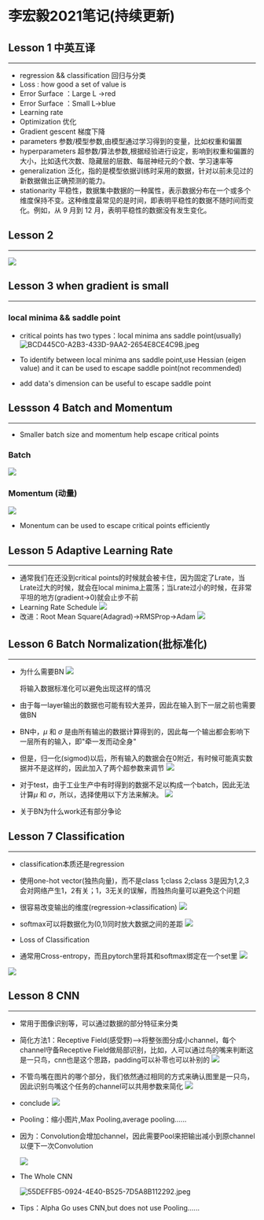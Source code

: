 # 李宏毅2021笔记(持续更新)
## Lesson 1 中英互译
---
* regression && classification 回归与分类
* Loss : how good a set of value is
* Error Surface ：Large L ->red 
* Error Surface ：Small L->blue
* Learning rate
* Optimization 优化
* Gradient gescent 梯度下降
* parameters 参数/模型参数,由模型通过学习得到的变量，比如权重和偏置
* hyperparameters 超参数/算法参数,根据经验进行设定，影响到权重和偏置的大小，比如迭代次数、隐藏层的层数、每层神经元的个数、学习速率等
* generalization 泛化，指的是模型依据训练时采用的数据，针对以前未见过的新数据做出正确预测的能力。
* stationarity 平稳性，数据集中数据的一种属性，表示数据分布在一个或多个维度保持不变。这种维度最常见的是时间，即表明平稳性的数据不随时间而变化。例如，从 9 月到 12 月，表明平稳性的数据没有发生变化。

## Lesson 2 
---
 ![](https://img10.360buyimg.com/ddimg/jfs/t1/219306/1/2758/591809/617ff263E1289e0d4/282f597c248c5552.jpg)

## Lesson 3 when gradient is small
---
### local minima && saddle point

* critical points has two types：local minima ans saddle point(usually)
![BCD445C0-A2B3-433D-9AA2-2654E8CE4C9B.jpeg](https://img10.360buyimg.com/ddimg/jfs/t1/205875/25/13880/292850/617ff4e6E5084f109/d1f96b542397f270.jpg)
* To identify between local minima ans saddle point,use Hessian (eigen value) and it can be used to escape saddle point(not recommended)

* add data's dimension can be useful to escape saddle point

## Lessson 4 Batch and Momentum
---
* Smaller batch size and momentum help escape critical points 
### Batch

![](https://img14.360buyimg.com/ddimg/jfs/t1/218733/14/2660/442559/617ff7e9E68c01ff0/21b9a187c4cb9de5.jpg)

### Momentum (动量)
![](https://img12.360buyimg.com/ddimg/jfs/t1/215226/1/2795/402356/617ffb0aE8934cc4d/18a1489f3765f6fe.jpg)

* Monentum can be used to escape critical points efficiently

## Lesson 5 Adaptive Learning Rate
---
* 通常我们在还没到critical points的时候就会被卡住，因为固定了Lrate，当Lrate过大的时候，就会在local minima上震荡；当Lrate过小的时候，在非常平坦的地方(gradient->0)就会止步不前
* Learning Rate Schedule
![](https://img13.360buyimg.com/ddimg/jfs/t1/151207/38/25037/417583/61828b8cE54130b8f/fd62eb9173fd3763.jpg)
* 改进：Root Mean Square(Adagrad)->RMSProp->Adam
![](https://img12.360buyimg.com/ddimg/jfs/t1/156219/34/23158/238465/61828bbbEb860f9f3/6cab5a9a3c0f408c.jpg)

## Lesson 6 Batch Normalization(批标准化)
---
* 为什么需要BN
![](https://img13.360buyimg.com/ddimg/jfs/t1/169237/7/23802/451222/6183d7e5E8cc14be2/3a4429971da756aa.jpg)

    将输入数据标准化可以避免出现这样的情况
    
* 由于每一layer输出的数据也可能有较大差异，因此在输入到下一层之前也需要做BN

* BN中，$\mu$ 和 $\sigma$ 是由所有输出的数据计算得到的，因此每一个输出都会影响下一层所有的输入，即"牵一发而动全身"
* 但是，归一化(sigmod)以后，所有输入的数据会在0附近，有时候可能真实数据并不是这样的，因此加入了两个超参数来调节
![](https://img10.360buyimg.com/ddimg/jfs/t1/200478/18/15877/530767/6183daebEc1b52779/2cf56d8332898db1.jpg)
* 对于test，由于工业生产中有时得到的数据不足以构成一个batch，因此无法计算$\mu$ 和 $\sigma$，所以，选择使用以下方法来解决。
![](https://img12.360buyimg.com/ddimg/jfs/t1/220018/26/3136/211318/6183dbf8E258e2710/a90370b569649987.jpg)
* 关于BN为什么work还有部分争论

## Lesson 7 Classification
---

* classification本质还是regression
* 使用one-hot vector(独热向量)，而不是class 1;class 2;class 3是因为1,2,3会对网络产生1，2有关；1，3无关的误解，而独热向量可以避免这个问题
* 很容易改变输出的维度(regression->classification)
![](https://img13.360buyimg.com/ddimg/jfs/t1/217480/4/3158/595878/6183de9cE75729072/8c07e531e9bf9ecd.jpg)

* softmax可以将数据化为(0,1)同时放大数据之间的差距
![](https://img11.360buyimg.com/ddimg/jfs/t1/210949/36/8035/491175/6183ec13Ed33cf7e1/7002673790b3bed8.jpg)

* Loss of Classification
* 通常用Cross-entropy，而且pytorch里将其和softmax绑定在一个set里
![](https://img12.360buyimg.com/ddimg/jfs/t1/171565/37/22219/241707/6183f0b0Ecc4dc35f/e8eb66d73a9de370.jpg)

![](https://img13.360buyimg.com/ddimg/jfs/t1/135812/21/21431/573393/6183f0b0Eb8a7efdb/eb4feaf0605db34a.jpg)

## Lesson 8 CNN
---
* 常用于图像识别等，可以通过数据的部分特征来分类    
* 简化方法1：Receptive Field(感受野)-->将整张图分成小channel，每个channel守备Receptive Field做局部识别，比如，人可以通过鸟的嘴来判断这是一只鸟，cnn也是这个思路，padding可以补零也可以补别的
  ![](https://img11.360buyimg.com/ddimg/jfs/t1/207595/38/8360/269066/61868c3eEd49cff74/3227c840a50fed68.jpg)

* 不管鸟嘴在图片的哪个部分，我们依然通过相同的方式来确认图里是一只鸟，因此识别鸟嘴这个任务的channel可以共用参数来简化
  ![](https://img11.360buyimg.com/ddimg/jfs/t1/211230/23/8250/584196/61868fd0E0a295b40/30893ebd445e70a9.jpg)

* conclude 
  ![](https://img13.360buyimg.com/ddimg/jfs/t1/139780/17/26808/290401/61869571Ecfd8fd1b/46cd08d34583b58d.jpg)

* Pooling：缩小图片,Max Pooling,average pooling......
* 因为：Convolution会增加channel，因此需要Pool来把输出减小到原channel以便下一次Convolution
  
  ![](https://img13.360buyimg.com/ddimg/jfs/t1/216827/21/3471/349095/6186986eE1cb7bb67/662c3612de110e79.jpg)

* The Whole CNN
  
  ![55DEFFB5-0924-4E40-B525-7D5A8B112292.jpeg](https://img10.360buyimg.com/ddimg/jfs/t1/201489/3/14709/294348/618698acE5909dee7/5e0e0f635a4e0f88.jpg)

* Tips：Alpha Go uses CNN,but does not use Pooling......
